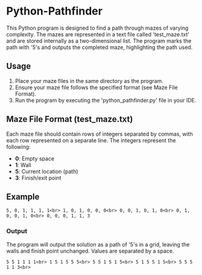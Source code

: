 # Python-Pathfinder

This Python program is designed to find a path through mazes of varying complexity. The mazes are represented in a text file called 'test_maze.txt' and are stored internally as a two-dimensional list. The program marks the path with '5's and outputs the completed maze, highlighting the path used.

## Usage

1. Place your maze files in the same directory as the program.
2. Ensure your maze file follows the specified format (see Maze File Format).
3. Run the program by executing the 'python_pathfinder.py' file in your IDE.

## Maze File Format (test_maze.txt)

Each maze file should contain rows of integers separated by commas, with each row represented on a separate line. The integers represent the following:

- **0**: Empty space
- **1**: Wall
- **5**: Current location (path)
- **3**: Finish/exit point

## Example

`5, 0, 1, 1, 1, 1<br>
1, 0, 1, 0, 0, 0<br>
0, 0, 1, 0, 1, 0<br>
0, 1, 0, 0, 1, 0<br>
0, 0, 0, 1, 1, 3`<br>

### Output

The program will output the solution as a path of '5's in a grid, leaving the walls and finish point unchanged. Values are separated by a space.

`5 5 1 1 1 1<br>
1 5 1 5 5 5<br>
5 5 1 5 1 5<br>
5 1 5 5 1 5<br>
5 5 5 1 1 3<br>`
